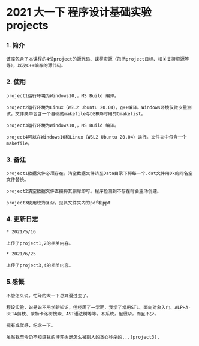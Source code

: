 # 2021 大一下 程序设计基础实验 projects

### 1. 简介

    该库包含了本课程的4份project的源代码、课程资源（包括project目标、相关支持资源等等），以及C++编写的源代码。

### 2. 使用

    project1运行环境为Windows10,，MS Build 编译。

    project2运行环境为Linux（WSL2 Ubuntu 20.04），g++编译。Windows环境仅做少量测试。文件夹中包含一个基础的makefile与DEBUG时用的Cmakelist。

    project3运行环境为Windows10,，MS Build 编译。
    
    project4可以在Windows10和Linux（WSL2 Ubuntu 20.04）运行。文件夹中包含一个makefile。

### 3. 备注

    project1数据文件必须存在。清空数据文件请至Data目录下将每一个.dat文件用0k的同名空文件替换。

    project2清空数据文件直接将其删除即可。程序检测到不存在时会主动创建。
    
    project3使用较为复杂，见其文件夹内的pdf和ppt

### 4. 更新日志

    * 2021/5/16
    
    上传了project1,2的相关内容。
    
    * 2021/6/25
    
    上传了project3,4的相关内容。
    
### 5.感慨
    
    不管怎么说，忙碌的大一下总算混过去了。
    
    程设实验，说是说不用学新知识，但经历了一学期，我学了常用STL、面向对象入门、ALPHA-BETA剪枝、蒙特卡洛树搜索、AST语法树等等。不系统，但很杂，而且不少。
    
    挺有成就感，纪念一下。
    
    虽然我至今仍不知道我的博弈树是怎么被别人的贪心秒杀的...(project3).
    

